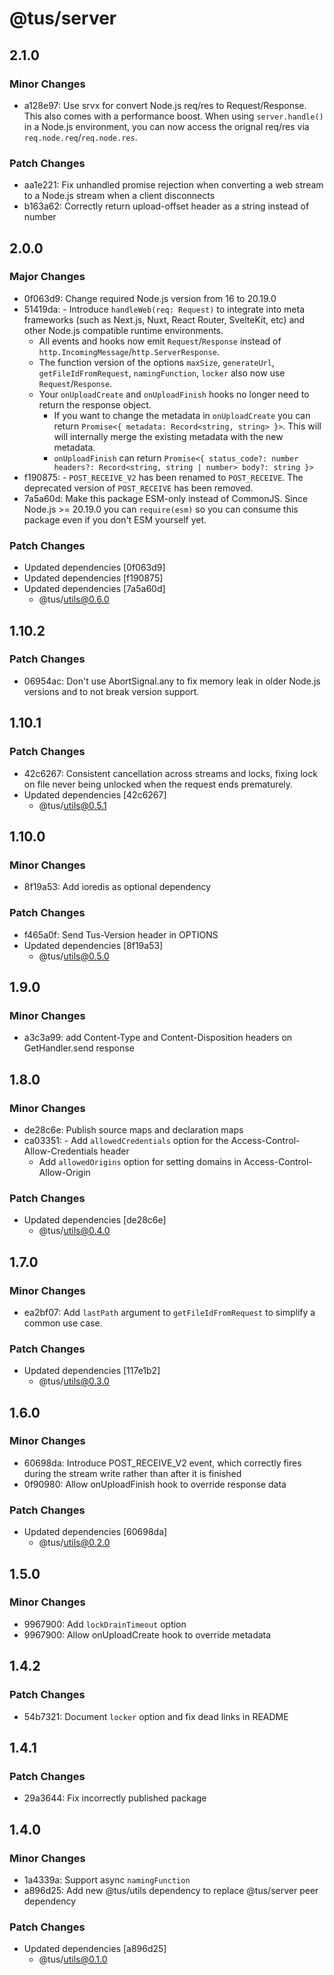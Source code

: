 # @tus/server

## 2.1.0

### Minor Changes

- a128e97: Use srvx for convert Node.js req/res to Request/Response. This also comes with a performance boost. When using `server.handle()` in a Node.js environment, you can now access the orignal req/res via `req.node.req`/`req.node.res`.

### Patch Changes

- aa1e221: Fix unhandled promise rejection when converting a web stream to a Node.js stream when a client disconnects
- b163a62: Correctly return upload-offset header as a string instead of number

## 2.0.0

### Major Changes

- 0f063d9: Change required Node.js version from 16 to 20.19.0
- 51419da: - Introduce `handleWeb(req: Request)` to integrate into meta frameworks
  (such as Next.js, Nuxt, React Router, SvelteKit, etc) and other Node.js compatible runtime environments.
  - All events and hooks now emit `Request`/`Response` instead of `http.IncomingMessage`/`http.ServerResponse`.
  - The function version of the options `maxSize`, `generateUrl`, `getFileIdFromRequest`, `namingFunction`, `locker`
    also now use `Request`/`Response`.
  - Your `onUploadCreate` and `onUploadFinish` hooks no longer need to return the response object.
    - If you want to change the metadata in `onUploadCreate` you can return `Promise<{ metadata: Record<string, string> }>`.
      This will will internally merge the existing metadata with the new metadata.
    - `onUploadFinish` can return `Promise<{ status_code?: number headers?: Record<string, string | number> body?: string }>`
- f190875: - `POST_RECEIVE_V2` has been renamed to `POST_RECEIVE`. The deprecated version of `POST_RECEIVE` has been removed.
- 7a5a60d: Make this package ESM-only instead of CommonJS. Since Node.js >= 20.19.0 you can `require(esm)` so you can consume this package even if you don't ESM yourself yet.

### Patch Changes

- Updated dependencies [0f063d9]
- Updated dependencies [f190875]
- Updated dependencies [7a5a60d]
  - @tus/utils@0.6.0

## 1.10.2

### Patch Changes

- 06954ac: Don't use AbortSignal.any to fix memory leak in older Node.js versions and to not break version support.

## 1.10.1

### Patch Changes

- 42c6267: Consistent cancellation across streams and locks, fixing lock on file never being unlocked when the request ends prematurely.
- Updated dependencies [42c6267]
  - @tus/utils@0.5.1

## 1.10.0

### Minor Changes

- 8f19a53: Add ioredis as optional dependency

### Patch Changes

- f465a0f: Send Tus-Version header in OPTIONS
- Updated dependencies [8f19a53]
  - @tus/utils@0.5.0

## 1.9.0

### Minor Changes

- a3c3a99: add Content-Type and Content-Disposition headers on GetHandler.send response

## 1.8.0

### Minor Changes

- de28c6e: Publish source maps and declaration maps
- ca03351: - Add `allowedCredentials` option for the Access-Control-Allow-Credentials header
  - Add `allowedOrigins` option for setting domains in Access-Control-Allow-Origin

### Patch Changes

- Updated dependencies [de28c6e]
  - @tus/utils@0.4.0

## 1.7.0

### Minor Changes

- ea2bf07: Add `lastPath` argument to `getFileIdFromRequest` to simplify a common use
  case.

### Patch Changes

- Updated dependencies [117e1b2]
  - @tus/utils@0.3.0

## 1.6.0

### Minor Changes

- 60698da: Introduce POST_RECEIVE_V2 event, which correctly fires during the stream write
  rather than after it is finished
- 0f90980: Allow onUploadFinish hook to override response data

### Patch Changes

- Updated dependencies [60698da]
  - @tus/utils@0.2.0

## 1.5.0

### Minor Changes

- 9967900: Add `lockDrainTimeout` option
- 9967900: Allow onUploadCreate hook to override metadata

## 1.4.2

### Patch Changes

- 54b7321: Document `locker` option and fix dead links in README

## 1.4.1

### Patch Changes

- 29a3644: Fix incorrectly published package

## 1.4.0

### Minor Changes

- 1a4339a: Support async `namingFunction`
- a896d25: Add new @tus/utils dependency to replace @tus/server peer dependency

### Patch Changes

- Updated dependencies [a896d25]
  - @tus/utils@0.1.0
